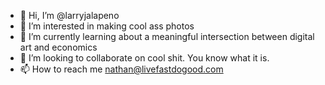 - 👋 Hi, I’m @larryjalapeno
- 👀 I’m interested in making cool ass photos
- 🌱 I’m currently learning about a meaningful intersection between digital art and economics
- 💞️ I’m looking to collaborate on cool shit. You know what it is.
- 📫 How to reach me nathan@livefastdogood.com

<!---
larryjalapeno/larryjalapeno is a ✨ special ✨ repository because its `README.md` (this file) appears on your GitHub profile.
You can click the Preview link to take a look at your changes.
--->

